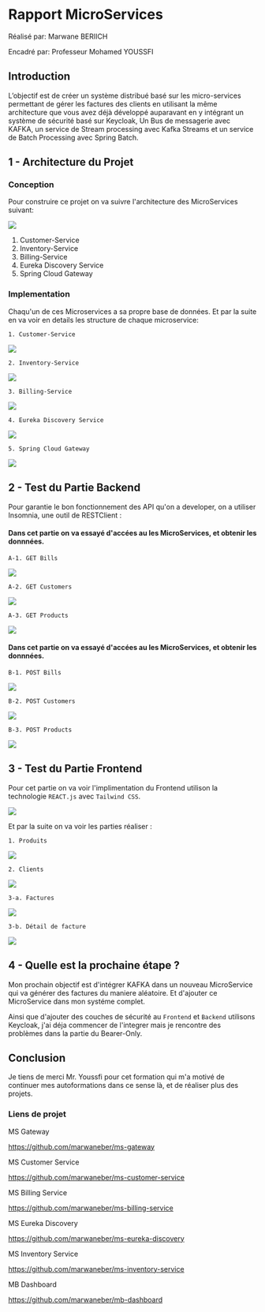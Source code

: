 # Rapport MicroServices

Réalisé par:
Marwane BERIICH

Encadré par:
Professeur Mohamed YOUSSFI

## Introduction

L’objectif est de créer un système distribué basé sur les micro-services permettant de gérer les factures des clients en utilisant la même architecture que vous avez déjà développé auparavant en y intégrant un système de sécurité basé sur Keycloak, Un Bus de messagerie avec KAFKA, un service de Stream processing avec Kafka Streams et un service de Batch Processing avec Spring Batch.

## 1 - Architecture du Projet

### Conception

Pour construire ce projet on va suivre l'architecture des MicroServices suivant:

![](Screens/Architecture.jpg)

1. Customer-Service
2. Inventory-Service
3. Billing-Service
4. Eureka Discovery Service
5. Spring Cloud Gateway

### Implementation

Chaqu'un de ces Microservices a sa propre base de données.
Et par la suite en va voir en details les structure de chaque microservice:

`1. Customer-Service`

![](Screens/Customer.png)

`2. Inventory-Service`

![](Screens/Inv.png)

`3. Billing-Service`

![](Screens/Bill.png)

`4. Eureka Discovery Service`

![](Screens/Eureka.png)

`5. Spring Cloud Gateway`

![](Screens/GateWay.png)

## 2 - Test du Partie Backend

Pour garantie le bon fonctionnement des API qu'on a developer, on a utiliser Insomnia, une outil de RESTClient :

#### Dans cet partie on va essayé d'accées au les MicroServices, et obtenir les donnnées.


`A-1. GET Bills`

![](Screens/back_GetBills.png)

`A-2. GET Customers`

![](Screens/back_GetCustomers.png)

`A-3. GET Products`

![](Screens/back_GetProducts.png)


#### Dans cet partie on va essayé d'accées au les MicroServices, et obtenir les donnnées.

`B-1. POST Bills`

![](Screens/back_PostBills.png)

`B-2. POST Customers`

![](Screens/back_PostCustomers.png)

`B-3. POST Products`

![](Screens/back_PostProducts.png)


## 3 - Test du Partie Frontend

Pour cet partie on va voir l'implimentation du Frontend utilison la technologie `REACT.js` avec `Tailwind CSS`.

![](Screens/Front.png)

Et par la suite on va voir les parties réaliser :

`1. Produits`

![](Screens/front_Products.png)

`2. Clients`

![](Screens/front_Customers.png)

`3-a. Factures`

![](Screens/front_Bills.png)

`3-b. Détail de facture`

![](Screens/front_DetailBill.png)


## 4 - Quelle est la prochaine étape ?

Mon prochain objectif est d'intégrer KAFKA dans un nouveau MicroService qui va générer des factures du maniere aléatoire. Et d'ajouter ce MicroService dans mon systéme complet.

Ainsi que d'ajouter des couches de sécurité au `Frontend` et `Backend` utilisons Keycloak, j'ai déja commencer de l'integrer mais je rencontre des problèmes dans la partie du Bearer-Only.

## Conclusion

Je tiens de merci Mr. Youssfi pour cet formation qui m'a motivé de continuer mes autoformations dans ce sense là, et de réaliser plus des projets.


### Liens de projet

MS Gateway

https://github.com/marwaneber/ms-gateway

MS Customer Service

https://github.com/marwaneber/ms-customer-service

MS Billing Service

https://github.com/marwaneber/ms-billing-service

MS Eureka Discovery

https://github.com/marwaneber/ms-eureka-discovery

MS Inventory Service

https://github.com/marwaneber/ms-inventory-service

MB Dashboard

https://github.com/marwaneber/mb-dashboard
